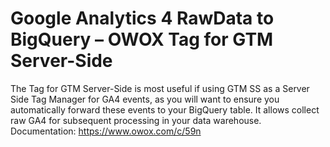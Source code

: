 # Google Analytics 4 RawData to BigQuery – OWOX Tag for GTM Server-Side
The Tag for GTM Server-Side is most useful if using GTM SS as a Server Side Tag Manager for GA4 events, as you will want to ensure you automatically forward these events to your BigQuery table. It allows collect raw GA4 for subsequent processing in your data warehouse.
Documentation: https://www.owox.com/c/59n